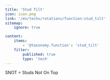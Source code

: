 ```yaml
---
title: 'Stud Tilt'
icon: icon.png
link: '/en/techs/rotations/function:stud_tilt'
sitemap:
    ignore: true

content:
    items: 
        - '@taxonomy.function': 'stud_tilt'
    filter:
        published: true
        type: 'tech' 
---
```

SNOT = Studs Not On Top